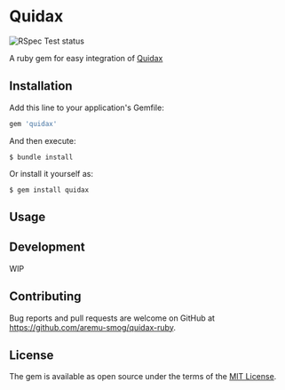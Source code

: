 # Quidax

![RSpec Test status](https://github.com/aremu-smog/quidax-ruby/actions/workflows/rspec.yml/badge.svg)

A ruby gem for easy integration of [Quidax](https://docs.quidax.com/docs/getting-started)

## Installation

Add this line to your application's Gemfile:

```ruby
gem 'quidax'
```

And then execute:

    $ bundle install

Or install it yourself as:

    $ gem install quidax

## Usage

## Development

WIP

## Contributing

Bug reports and pull requests are welcome on GitHub at https://github.com/aremu-smog/quidax-ruby.

## License

The gem is available as open source under the terms of the [MIT License](https://opensource.org/licenses/MIT).
